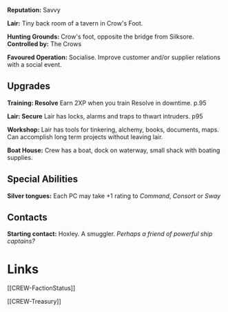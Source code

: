 **Reputation:** Savvy

**Lair:** Tiny back room of a tavern in Crow's Foot.

**Hunting Grounds:** Crow's foot, opposite the bridge from Silksore.
**Controlled by:** The Crows

**Favoured Operation:** Socialise. Improve customer and/or supplier relations with a social event.

## Upgrades

**Training: Resolve** Earn 2XP when you train Resolve in downtime. p.95

**Lair: Secure** Lair has locks, alarms and traps to thwart intruders. p95

**Workshop:** Lair has tools for tinkering, alchemy, books, documents, maps. Can accomplish long term projects without leaving lair.

**Boat House:** Crew has a boat, dock on waterway, small shack with boating supplies.

## Special Abilities

**Silver tongues:** Each PC may take +1 rating to *Command*, *Consort* or *Sway*

## Contacts

**Starting contact:** Hoxley. A smuggler. *Perhaps a friend of powerful ship captains?*

# Links

[[CREW-FactionStatus]]

[[CREW-Treasury]]
